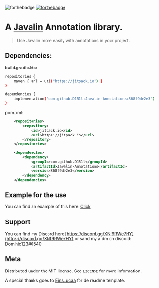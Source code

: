 ![forthebadge](https://forthebadge.com/images/badges/built-with-love.svg)
[![forthebadge](https://forthebadge.com/images/badges/not-a-bug-a-feature.svg)](https://forthebadge.com)

# A [Javalin](https://twitter.com/EinsLucaaa) Annotation library.
> Use Javalin more easily with annotations in your project.

## Dependencies:

build.gradle.kts:

```sh
repositories {
    maven { url = uri("https://jitpack.io") }
}

dependencies {
    implementation("com.github.D151l:Javalin-Annotations:868f9de2e3")
}
```

pom.xml:


```xml
    <repositories>
        <repository>
            <id>jitpack.io</id>
            <url>https://jitpack.io</url>
        </repository>
    </repositories>

    <dependencies>
        <dependency>
            <groupId>com.github.D151l</groupId>
            <artifactId>Javalin-Annotations</artifactId>
            <version>868f9de2e3</version>
        </dependency>
    </dependencies>
```

## Example for the use

You can find an example of this here: [Click](https://github.com/D151l/Javalin-Annotations/tree/master/example)

## Support
You can find my Discord here [https://discord.gg/XNf9RWe7HY](https://discord.gg/XNf9RWe7HY) or sand my a dm on discord: Dominic123#0540

## Meta

Distributed under the MIT license. See ``LICENSE`` for more information.

A special thanks goes to [EinsLucaa](https://github.com/EinsLucaaa) for de readme template.

<!-- Markdown link & img dfn's -->
[npm-image]: https://img.shields.io/kotlin/v/datadog-metrics.svg?style=flat-square
[npm-url]: https://npmjs.org/package/datadog-metrics
